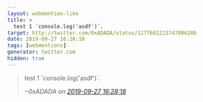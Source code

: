 ```yaml
---
layout: webmention-like
title: >
  test 1 `console.log('asdf')`.
target: http://twitter.com/0xADADA/status/1177681223747084288
date: 2019-09-27 16:28:18
tags: [webmentions]
generator: twitter.com
hidden: true
---
```



<blockquote>
  <p>
    test 1 `console.log('asdf')`.
  </p>
  <cite>‒<span class="p-author p-name">0xADADA</span>
    on
    <a href="http://twitter.com/0xADADA/status/1177681223747084288" rel="external nofollow">2019-09-27 16:28:18</a>
  </cite>
</blockquote>

